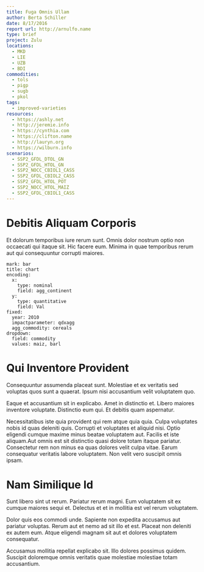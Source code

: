 ```yaml
---
title: Fuga Omnis Ullam
author: Berta Schiller
date: 8/17/2016
report url: http://arnulfo.name
type: brief
project: Zulu
locations:
  - MKD
  - LIE
  - UZB
  - BDI
commodities:
  - tols
  - pigp
  - sugb
  - pkol
tags:
  - improved-varieties
resources:
  - https://ashly.net
  - http://jeremie.info
  - https://cynthia.com
  - https://clifton.name
  - http://lauryn.org
  - https://wilburn.info
scenarios:
  - SSP2_GFDL_DTOL_GN
  - SSP2_GFDL_HTOL_GN
  - SSP2_NOCC_CBIOL1_CASS
  - SSP2_GFDL_CBIOL2_CASS
  - SSP2_GFDL_HTOL_POT
  - SSP2_NOCC_HTOL_MAIZ
  - SSP2_GFDL_CBIOL1_CASS
---
```

# Debitis Aliquam Corporis
Et dolorum temporibus iure rerum sunt. Omnis dolor nostrum optio non occaecati qui itaque sit. Hic facere eum. Minima in quae temporibus rerum aut qui consequuntur corrupti maiores.

```vis
mark: bar
title: chart
encoding:
  x:
    type: nominal
    field: agg_continent
  y:
    type: quantitative
    field: Val
fixed:
  year: 2010
  impactparameter: qdxagg
  agg_commodity: cereals
dropdown:
  field: commodity
  values: maiz, barl
```

# Qui Inventore Provident
Consequuntur assumenda placeat sunt. Molestiae et ex veritatis sed voluptas quos sunt a quaerat. Ipsum nisi accusantium velit voluptatem quo.
 Eaque et accusantium sit in explicabo. Amet in distinctio et. Libero maiores inventore voluptate. Distinctio eum qui. Et debitis quam aspernatur.
 Necessitatibus iste quia provident qui rem atque quia quia. Culpa voluptates nobis id quas deleniti quis. Corrupti et voluptates et aliquid nisi. Optio eligendi cumque maxime minus beatae voluptatem aut. Facilis et iste aliquam.Aut omnis est sit distinctio quasi dolore totam itaque pariatur. Consectetur rem non minus ea quas dolores velit culpa vitae. Earum consequatur veritatis labore voluptatem. Non velit vero suscipit omnis ipsam.

# Nam Similique Id
Sunt libero sint ut rerum. Pariatur rerum magni. Eum voluptatem sit ex cumque maiores sequi et. Delectus et et in mollitia est vel rerum voluptatem.
 Dolor quis eos commodi unde. Sapiente non expedita accusamus aut pariatur voluptas. Rerum aut et nemo ad sit illo et est. Placeat non deleniti ex autem eum. Atque eligendi magnam sit aut et dolores voluptatem consequatur.
 Accusamus mollitia repellat explicabo sit. Illo dolores possimus quidem. Suscipit doloremque omnis veritatis quae molestiae molestiae totam accusantium.
